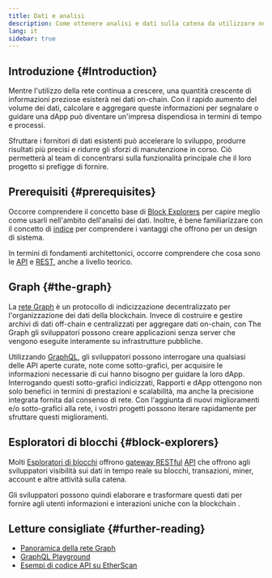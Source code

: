 ```yaml
---
title: Dati e analisi
description: Come ottenere analisi e dati sulla catena da utilizzare nelle dapp
lang: it
sidebar: true
---
```


## Introduzione {#Introduction}

Mentre l'utilizzo della rete continua a crescere, una quantità crescente di informazioni preziose esisterà nei dati on-chain. Con il rapido aumento del volume dei dati, calcolare e aggregare queste informazioni per segnalare o guidare una dApp può diventare un'impresa dispendiosa in termini di tempo e processi.

Sfruttare i fornitori di dati esistenti può accelerare lo sviluppo, produrre risultati più precisi e ridurre gli sforzi di manutenzione in corso. Ciò permetterà al team di concentrarsi sulla funzionalità principale che il loro progetto si prefigge di fornire.

## Prerequisiti {#prerequisites}

Occorre comprendere il concetto base di [Block Explorers](/developers/docs/data-and-analytics/block-explorers/) per capire meglio come usarli nell'ambito dell'analisi dei dati. Inoltre, è bene familiarizzare con il concetto di [indice](/glossary/#index) per comprendere i vantaggi che offrono per un design di sistema.

In termini di fondamenti architettonici, occorre comprendere che cosa sono le [API](https://www.wikipedia.org/wiki/API) e [REST](https://www.wikipedia.org/wiki/Representational_state_transfer), anche a livello teorico.

## Graph {#the-graph}

La [rete Graph](https://thegraph.com/) è un protocollo di indicizzazione decentralizzato per l'organizzazione dei dati della blockchain. Invece di costruire e gestire archivi di dati off-chain e centralizzati per aggregare dati on-chain, con The Graph gli sviluppatori possono creare applicazioni senza server che vengono eseguite interamente su infrastrutture pubbliche.

Utilizzando [GraphQL](https://graphql.org/), gli sviluppatori possono interrogare una qualsiasi delle API aperte curate, note come sotto-grafici, per acquisire le informazioni necessarie di cui hanno bisogno per guidare la loro dApp. Interrogando questi sotto-grafici indicizzati, Rapporti e dApp ottengono non solo benefici in termini di prestazioni e scalabilità, ma anche la precisione integrata fornita dal consenso di rete. Con l'aggiunta di nuovi miglioramenti e/o sotto-grafici alla rete, i vostri progetti possono iterare rapidamente per sfruttare questi miglioramenti.

## Esploratori di blocchi {#block-explorers}

Molti [Esploratori di blocchi](/developers/docs/data-and-analytics/block-explorers/) offrono [gateway RESTful](https://www.wikipedia.org/wiki/Representational_state_transfer) [API](https://www.wikipedia.org/wiki/API) che offrono agli sviluppatori visibilità sui dati in tempo reale su blocchi, transazioni, miner, account e altre attività sulla catena.

Gli sviluppatori possono quindi elaborare e trasformare questi dati per fornire agli utenti informazioni e interazioni uniche con la blockchain [](/glossary/#blockchain).

## Letture consigliate {#further-reading}

- [Panoramica della rete Graph](https://thegraph.com/docs/network#overview)
- [GraphQL Playground](https://thegraph.com/explorer/subgraph/graphprotocol/graph-network-mainnet?version=current)
- [Esempi di codice API su EtherScan](https://etherscan.io/apis#contracts)
